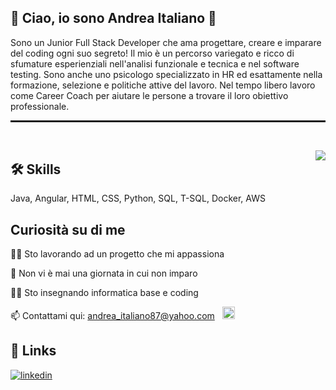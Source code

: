 ## 🚀 Ciao, io sono Andrea Italiano 👋
Sono un Junior Full Stack Developer che ama progettare, creare e imparare del coding ogni suo segreto!
Il mio è un percorso variegato e ricco di sfumature esperienziali nell'analisi funzionale e tecnica e nel software testing. Sono anche uno psicologo specializzato in HR ed esattamente nella formazione, selezione e politiche attive del lavoro.
Nel tempo libero lavoro come Career Coach per aiutare le persone a trovare il loro obiettivo professionale.



<hr style="height: 0.25em"/>
<br>
<p><img src="https://i.postimg.cc/XJCFTV93/avatar-removebg-preview.png" align="right" style="max-width: 100%; display: inline-block;">
</p>


## 🛠 Skills
Java, Angular, HTML, CSS, Python, SQL, T-SQL, Docker, AWS


## Curiosità su di me
👩‍💻 Sto lavorando ad un progetto che mi appassiona

🧠 Non vi è mai una giornata in cui non imparo

👯‍♀️ Sto insegnando informatica base e coding

📫 Contattami qui: andrea_italiano87@yahoo.com &nbsp; <a href="mailto:andrea_italiano87@yahoo.com"><img src="img.png" width="20"/></a>



## 🔗 Links
[![linkedin](https://img.shields.io/badge/linkedin-0A66C2?style=for-the-badge&logo=linkedin&logoColor=white)](https://www.linkedin.com/in/andrea-italiano/)
